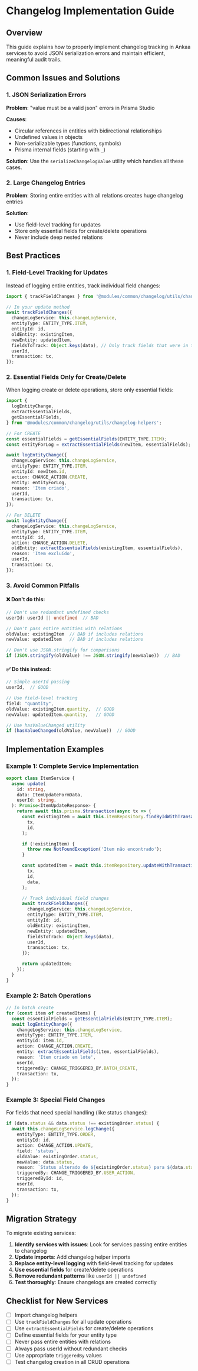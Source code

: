 # Changelog Implementation Guide

## Overview

This guide explains how to properly implement changelog tracking in Ankaa
services to avoid JSON serialization errors and maintain efficient, meaningful
audit trails.

## Common Issues and Solutions

### 1. JSON Serialization Errors

**Problem**: "value must be a valid json" errors in Prisma Studio

**Causes**:

- Circular references in entities with bidirectional relationships
- Undefined values in objects
- Non-serializable types (functions, symbols)
- Prisma internal fields (starting with `_`)

**Solution**: Use the `serializeChangelogValue` utility which handles all these
cases.

### 2. Large Changelog Entries

**Problem**: Storing entire entities with all relations creates huge changelog
entries

**Solution**:

- Use field-level tracking for updates
- Store only essential fields for create/delete operations
- Never include deep nested relations

## Best Practices

### 1. Field-Level Tracking for Updates

Instead of logging entire entities, track individual field changes:

```typescript
import { trackFieldChanges } from '@modules/common/changelog/utils/changelog-helpers';

// In your update method
await trackFieldChanges({
  changeLogService: this.changeLogService,
  entityType: ENTITY_TYPE.ITEM,
  entityId: id,
  oldEntity: existingItem,
  newEntity: updatedItem,
  fieldsToTrack: Object.keys(data), // Only track fields that were in the update request
  userId,
  transaction: tx,
});
```

### 2. Essential Fields Only for Create/Delete

When logging create or delete operations, store only essential fields:

```typescript
import {
  logEntityChange,
  extractEssentialFields,
  getEssentialFields,
} from '@modules/common/changelog/utils/changelog-helpers';

// For CREATE
const essentialFields = getEssentialFields(ENTITY_TYPE.ITEM);
const entityForLog = extractEssentialFields(newItem, essentialFields);

await logEntityChange({
  changeLogService: this.changeLogService,
  entityType: ENTITY_TYPE.ITEM,
  entityId: newItem.id,
  action: CHANGE_ACTION.CREATE,
  entity: entityForLog,
  reason: 'Item criado',
  userId,
  transaction: tx,
});

// For DELETE
await logEntityChange({
  changeLogService: this.changeLogService,
  entityType: ENTITY_TYPE.ITEM,
  entityId: id,
  action: CHANGE_ACTION.DELETE,
  oldEntity: extractEssentialFields(existingItem, essentialFields),
  reason: 'Item excluído',
  userId,
  transaction: tx,
});
```

### 3. Avoid Common Pitfalls

#### ❌ Don't do this:

```typescript
// Don't use redundant undefined checks
userId: userId || undefined  // BAD

// Don't pass entire entities with relations
oldValue: existingItem  // BAD if includes relations
newValue: updatedItem   // BAD if includes relations

// Don't use JSON.stringify for comparisons
if (JSON.stringify(oldValue) !== JSON.stringify(newValue))  // BAD
```

#### ✅ Do this instead:

```typescript
// Simple userId passing
userId,  // GOOD

// Use field-level tracking
field: "quantity",
oldValue: existingItem.quantity,  // GOOD
newValue: updatedItem.quantity,   // GOOD

// Use hasValueChanged utility
if (hasValueChanged(oldValue, newValue))  // GOOD
```

## Implementation Examples

### Example 1: Complete Service Implementation

```typescript
export class ItemService {
  async update(
    id: string,
    data: ItemUpdateFormData,
    userId: string,
  ): Promise<ItemUpdateResponse> {
    return await this.prisma.$transaction(async tx => {
      const existingItem = await this.itemRepository.findByIdWithTransaction(
        tx,
        id,
      );

      if (!existingItem) {
        throw new NotFoundException('Item não encontrado');
      }

      const updatedItem = await this.itemRepository.updateWithTransaction(
        tx,
        id,
        data,
      );

      // Track individual field changes
      await trackFieldChanges({
        changeLogService: this.changeLogService,
        entityType: ENTITY_TYPE.ITEM,
        entityId: id,
        oldEntity: existingItem,
        newEntity: updatedItem,
        fieldsToTrack: Object.keys(data),
        userId,
        transaction: tx,
      });

      return updatedItem;
    });
  }
}
```

### Example 2: Batch Operations

```typescript
// In batch create
for (const item of createdItems) {
  const essentialFields = getEssentialFields(ENTITY_TYPE.ITEM);
  await logEntityChange({
    changeLogService: this.changeLogService,
    entityType: ENTITY_TYPE.ITEM,
    entityId: item.id,
    action: CHANGE_ACTION.CREATE,
    entity: extractEssentialFields(item, essentialFields),
    reason: 'Item criado em lote',
    userId,
    triggeredBy: CHANGE_TRIGGERED_BY.BATCH_CREATE,
    transaction: tx,
  });
}
```

### Example 3: Special Field Changes

For fields that need special handling (like status changes):

```typescript
if (data.status && data.status !== existingOrder.status) {
  await this.changeLogService.logChange({
    entityType: ENTITY_TYPE.ORDER,
    entityId: id,
    action: CHANGE_ACTION.UPDATE,
    field: 'status',
    oldValue: existingOrder.status,
    newValue: data.status,
    reason: `Status alterado de ${existingOrder.status} para ${data.status}`,
    triggeredBy: CHANGE_TRIGGERED_BY.USER_ACTION,
    triggeredById: id,
    userId,
    transaction: tx,
  });
}
```

## Migration Strategy

To migrate existing services:

1. **Identify services with issues**: Look for services passing entire entities
   to changelog
2. **Update imports**: Add changelog helper imports
3. **Replace entity-level logging** with field-level tracking for updates
4. **Use essential fields** for create/delete operations
5. **Remove redundant patterns** like `userId || undefined`
6. **Test thoroughly**: Ensure changelogs are created correctly

## Checklist for New Services

- [ ] Import changelog helpers
- [ ] Use `trackFieldChanges` for all update operations
- [ ] Use `extractEssentialFields` for create/delete operations
- [ ] Define essential fields for your entity type
- [ ] Never pass entire entities with relations
- [ ] Always pass userId without redundant checks
- [ ] Use appropriate `triggeredBy` values
- [ ] Test changelog creation in all CRUD operations
